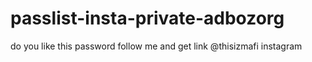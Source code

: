 # passlist-insta-private-adbozorg
do you like this password follow me and get link @thisizmafi instagram

